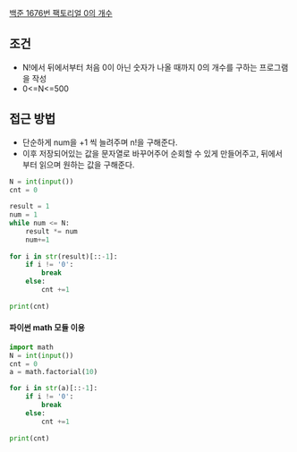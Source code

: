 [백준 1676번 팩토리얼 0의 개수](https://www.acmicpc.net/problem/1676)



## 조건
- N!에서 뒤에서부터 처음 0이 아닌 숫자가 나올 때까지 0의 개수를 구하는 프로그램을 작성
- 0<=N<=500


## 접근 방법
- 단순하게 num을 +1 씩 늘려주며 n!을 구해준다.
- 이후 저장되어있는 값을 문자열로 바꾸어주어 순회할 수 있게 만들어주고, 뒤에서 부터 읽으며 원하는 값을 구해준다.

```python
N = int(input())  
cnt = 0  
  
result = 1  
num = 1  
while num <= N:  
    result *= num  
    num+=1  
  
for i in str(result)[::-1]:  
    if i != '0':  
        break  
    else:  
        cnt +=1  
  
print(cnt)
```


#### 파이썬 math 모듈 이용
```python
import math
N = int(input())
cnt = 0  
a = math.factorial(10)

for i in str(a)[::-1]:  
    if i != '0':  
        break  
    else:  
        cnt +=1  
  
print(cnt)
```